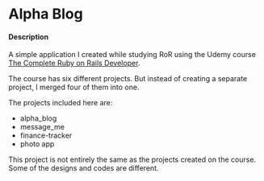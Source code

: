 # Alpha Blog

#### Description ####
A simple application I created while studying RoR using the Udemy course [The Complete Ruby on Rails Developer](https://www.udemy.com/course/the-complete-ruby-on-rails-developer-course/).

The course has six different projects. But instead of creating a separate project, I merged four of them into one.

The projects included here are:
- alpha_blog
- message_me
- finance-tracker
- photo app

This project is not entirely the same as the projects created on the course. Some of the designs and codes are different.